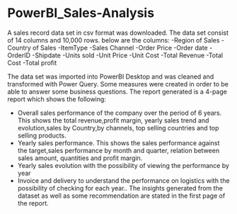 # PowerBI_Sales-Analysis
A sales record data set in csv format was downloaded. The data set consist of 14 columns and 10,000 rows. below are the columns:
-Region of Sales
-Country of Sales
-ItemType
-Sales Channel
-Order  Price
-Order date
-OrderID
-Shipdate
-Units sold
-Unit Price
-Unit Cost
-Total Revenue
-Total Cost
-Total profit

The data set was imported into PowerBI Desktop and was cleaned and transformed with Power Query. Some measures were created in order to be able to answer some business questions.
The report generated is a 4-page report which shows the following:
- Overall sales performance of the company over the period of 6 years. This shows the total revenue,profit margin, yearly sales trend and evolution,sales by Country,by channels, top selling countries and top selling products.
- Yearly sales performance. This shows the sales performance against the target,sales performance by month and quarter, relation between sales amount, quantities and profit margin.
- Yearly sales evolution with the possibility of viewing the performance by year
- Invoice and delivery to understand the performance on logistics with the possibility of checking for each year..
The insights generated from the dataset as well as some recommendation are stated in the first page of the report.
